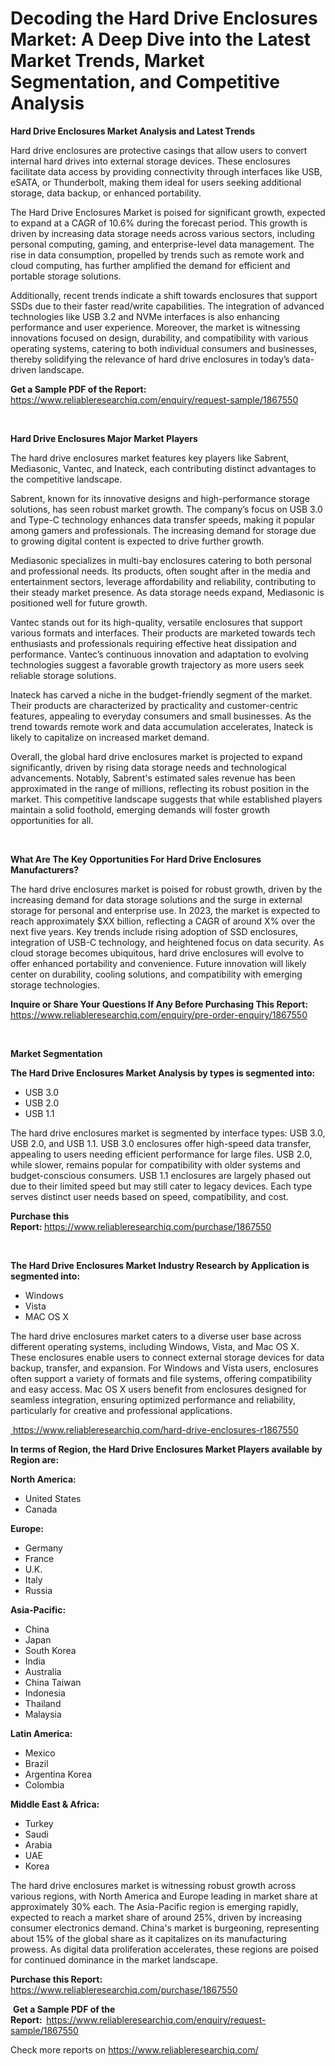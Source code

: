 <p><h1>Decoding the Hard Drive Enclosures Market: A Deep Dive into the Latest Market Trends, Market Segmentation, and Competitive Analysis</h1></p><p><strong>Hard Drive Enclosures Market Analysis and Latest Trends</strong></p>
<p><p>Hard drive enclosures are protective casings that allow users to convert internal hard drives into external storage devices. These enclosures facilitate data access by providing connectivity through interfaces like USB, eSATA, or Thunderbolt, making them ideal for users seeking additional storage, data backup, or enhanced portability.</p><p>The Hard Drive Enclosures Market is poised for significant growth, expected to expand at a CAGR of 10.6% during the forecast period. This growth is driven by increasing data storage needs across various sectors, including personal computing, gaming, and enterprise-level data management. The rise in data consumption, propelled by trends such as remote work and cloud computing, has further amplified the demand for efficient and portable storage solutions.</p><p>Additionally, recent trends indicate a shift towards enclosures that support SSDs due to their faster read/write capabilities. The integration of advanced technologies like USB 3.2 and NVMe interfaces is also enhancing performance and user experience. Moreover, the market is witnessing innovations focused on design, durability, and compatibility with various operating systems, catering to both individual consumers and businesses, thereby solidifying the relevance of hard drive enclosures in today’s data-driven landscape.</p></p>
<p><strong>Get a Sample PDF of the Report:&nbsp;</strong> <a href="https://www.reliableresearchiq.com/enquiry/request-sample/1867550?utm_campaign=2094&utm_medium=2&utm_source=Github&utm_content=ia&utm_term=30012025&utm_id=hard-drive-enclosures">https://www.reliableresearchiq.com/enquiry/request-sample/1867550</a></p>
<p>&nbsp;</p>
<p><strong>Hard Drive Enclosures Major Market Players</strong></p>
<p><p>The hard drive enclosures market features key players like Sabrent, Mediasonic, Vantec, and Inateck, each contributing distinct advantages to the competitive landscape.</p><p>Sabrent, known for its innovative designs and high-performance storage solutions, has seen robust market growth. The company’s focus on USB 3.0 and Type-C technology enhances data transfer speeds, making it popular among gamers and professionals. The increasing demand for storage due to growing digital content is expected to drive further growth.</p><p>Mediasonic specializes in multi-bay enclosures catering to both personal and professional needs. Its products, often sought after in the media and entertainment sectors, leverage affordability and reliability, contributing to their steady market presence. As data storage needs expand, Mediasonic is positioned well for future growth.</p><p>Vantec stands out for its high-quality, versatile enclosures that support various formats and interfaces. Their products are marketed towards tech enthusiasts and professionals requiring effective heat dissipation and performance. Vantec’s continuous innovation and adaptation to evolving technologies suggest a favorable growth trajectory as more users seek reliable storage solutions.</p><p>Inateck has carved a niche in the budget-friendly segment of the market. Their products are characterized by practicality and customer-centric features, appealing to everyday consumers and small businesses. As the trend towards remote work and data accumulation accelerates, Inateck is likely to capitalize on increased market demand.</p><p>Overall, the global hard drive enclosures market is projected to expand significantly, driven by rising data storage needs and technological advancements. Notably, Sabrent's estimated sales revenue has been approximated in the range of millions, reflecting its robust position in the market. This competitive landscape suggests that while established players maintain a solid foothold, emerging demands will foster growth opportunities for all.</p></p>
<p>&nbsp;</p>
<p><strong>What Are The Key Opportunities For Hard Drive Enclosures Manufacturers?</strong></p>
<p><p>The hard drive enclosures market is poised for robust growth, driven by the increasing demand for data storage solutions and the surge in external storage for personal and enterprise use. In 2023, the market is expected to reach approximately $XX billion, reflecting a CAGR of around X% over the next five years. Key trends include rising adoption of SSD enclosures, integration of USB-C technology, and heightened focus on data security. As cloud storage becomes ubiquitous, hard drive enclosures will evolve to offer enhanced portability and convenience. Future innovation will likely center on durability, cooling solutions, and compatibility with emerging storage technologies.</p></p>
<p><strong>Inquire or Share Your Questions If Any Before Purchasing This Report:</strong> <a href="https://www.reliableresearchiq.com/enquiry/pre-order-enquiry/1867550?utm_campaign=2094&utm_medium=2&utm_source=Github&utm_content=ia&utm_term=30012025&utm_id=hard-drive-enclosures">https://www.reliableresearchiq.com/enquiry/pre-order-enquiry/1867550</a></p>
<p>&nbsp;</p>
<p><strong>Market Segmentation</strong></p>
<p><strong>The Hard Drive Enclosures Market Analysis by types is segmented into:</strong></p>
<p><ul><li>USB 3.0</li><li>USB 2.0</li><li>USB 1.1</li></ul></p>
<p><p>The hard drive enclosures market is segmented by interface types: USB 3.0, USB 2.0, and USB 1.1. USB 3.0 enclosures offer high-speed data transfer, appealing to users needing efficient performance for large files. USB 2.0, while slower, remains popular for compatibility with older systems and budget-conscious consumers. USB 1.1 enclosures are largely phased out due to their limited speed but may still cater to legacy devices. Each type serves distinct user needs based on speed, compatibility, and cost.</p></p>
<p><strong>Purchase this Report:&nbsp;</strong><a href="https://www.reliableresearchiq.com/purchase/1867550?utm_campaign=2094&utm_medium=2&utm_source=Github&utm_content=ia&utm_term=30012025&utm_id=hard-drive-enclosures">https://www.reliableresearchiq.com/purchase/1867550</a></p>
<p>&nbsp;</p>
<p><strong>The Hard Drive Enclosures Market Industry Research by Application is segmented into:</strong></p>
<p><ul><li>Windows</li><li>Vista</li><li>MAC OS X</li></ul></p>
<p><p>The hard drive enclosures market caters to a diverse user base across different operating systems, including Windows, Vista, and Mac OS X. These enclosures enable users to connect external storage devices for data backup, transfer, and expansion. For Windows and Vista users, enclosures often support a variety of formats and file systems, offering compatibility and easy access. Mac OS X users benefit from enclosures designed for seamless integration, ensuring optimized performance and reliability, particularly for creative and professional applications.</p></p>
<p><a href="https://www.reliableresearchiq.com/hard-drive-enclosures-r1867550?utm_campaign=2094&utm_medium=2&utm_source=Github&utm_content=ia&utm_term=30012025&utm_id=hard-drive-enclosures">&nbsp;https://www.reliableresearchiq.com/hard-drive-enclosures-r1867550</a></p>
<p><strong>In terms of Region, the Hard Drive Enclosures Market Players available by Region are:</strong></p>
<p>
    <p> <strong> North America: </strong>
        <ul>
            <li>United States</li>
            <li>Canada</li>
        </ul>
        </p> 
    <p> <strong> Europe: </strong>
        <ul>
            <li>Germany</li>
            <li>France</li>
            <li>U.K.</li>
            <li>Italy</li>
            <li>Russia</li>
        </ul>
        </p> 
    <p> <strong> Asia-Pacific: </strong>
        <ul>
            <li>China</li>
            <li>Japan</li>
            <li>South Korea</li>
            <li>India</li>
            <li>Australia</li>
            <li>China Taiwan</li>
            <li>Indonesia</li>
            <li>Thailand</li>
            <li>Malaysia</li>
        </ul>
        </p> 
    <p> <strong> Latin America: </strong>
        <ul>
            <li>Mexico</li>
            <li>Brazil</li>
            <li>Argentina Korea</li>
            <li>Colombia</li>
        </ul>
        </p> 
    <p> <strong> Middle East & Africa: </strong>
        <ul>
            <li>Turkey</li>
            <li>Saudi</li>
            <li>Arabia</li>
            <li>UAE</li>
            <li>Korea</li>
        </ul>
    </p>
    </p>
<p><p>The hard drive enclosures market is witnessing robust growth across various regions, with North America and Europe leading in market share at approximately 30% each. The Asia-Pacific region is emerging rapidly, expected to reach a market share of around 25%, driven by increasing consumer electronics demand. China's market is burgeoning, representing about 15% of the global share as it capitalizes on its manufacturing prowess. As digital data proliferation accelerates, these regions are poised for continued dominance in the market landscape.</p></p>
<p><strong>Purchase this Report: </strong><a href="https://www.reliableresearchiq.com/purchase/1867550?utm_campaign=2094&utm_medium=2&utm_source=Github&utm_content=ia&utm_term=30012025&utm_id=hard-drive-enclosures">https://www.reliableresearchiq.com/purchase/1867550</a></p>
<p>&nbsp;<strong>Get a Sample PDF of the Report:&nbsp;&nbsp;</strong><a href="https://www.reliableresearchiq.com/enquiry/request-sample/1867550?utm_campaign=2094&utm_medium=2&utm_source=Github&utm_content=ia&utm_term=30012025&utm_id=hard-drive-enclosures">https://www.reliableresearchiq.com/enquiry/request-sample/1867550</a></p>
<p><strong></strong></p>
<p>Check more reports on <a href="https://www.reliableresearchiq.com/?utm_campaign=2094&utm_medium=2&utm_source=Github&utm_content=ia&utm_term=30012025&utm_id=hard-drive-enclosures">https://www.reliableresearchiq.com/</a></p>